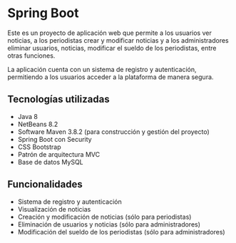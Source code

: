 # Spring Boot

Este es un proyecto de aplicación web  que permite a los usuarios ver noticias, a los periodistas crear y modificar noticias y a los administradores eliminar usuarios, noticias, modificar el sueldo de los periodistas, entre otras funciones.

La aplicación cuenta con un sistema de registro y autenticación, permitiendo a los usuarios acceder a la plataforma de manera segura.

## Tecnologías utilizadas

- Java 8
- NetBeans 8.2
- Software Maven 3.8.2 (para construcción y gestión del proyecto)
- Spring Boot con Security
- CSS Bootstrap
- Patrón de arquitectura MVC
- Base de datos MySQL

## Funcionalidades

- Sistema de registro y autenticación
- Visualización de noticias
- Creación y modificación de noticias (sólo para periodistas)
- Eliminación de usuarios y noticias (sólo para administradores)
- Modificación del sueldo de los periodistas (sólo para administradores)
